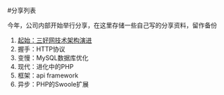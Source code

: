 #分享列表

今年，公司内部开始举行分享，在这里存储一些自己写的分享资料，留作备份

1. [起始：三好网技术架构演进](https://github.com/sayphp/book/blob/master/ppt/__pdf/1.pdf)
2. 握手：HTTP协议
3. 变慢：MySQL数据库优化
4. 现代：进化中的PHP
5. 框架：api framework
6. 异步：PHP的Swoole扩展
